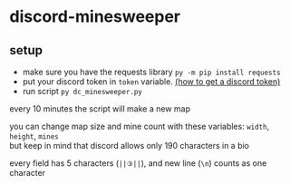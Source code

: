 # discord-minesweeper
## setup

- make sure you have the requests library ```py -m pip install requests```
- put your discord token in ```token``` variable. [(how to get a discord token)](https://pcstrike.com/how-to-get-discord-token/)
- run script ```py dc_minesweeper.py```

every 10 minutes the script will make a new map

you can change map size and mine count with these variables: ```width```, ```height```, ```mines```<br>
but keep in mind that discord allows only 190 characters in a bio

every field has 5 characters (```||③||```), and new line (```\n```) counts as one character
